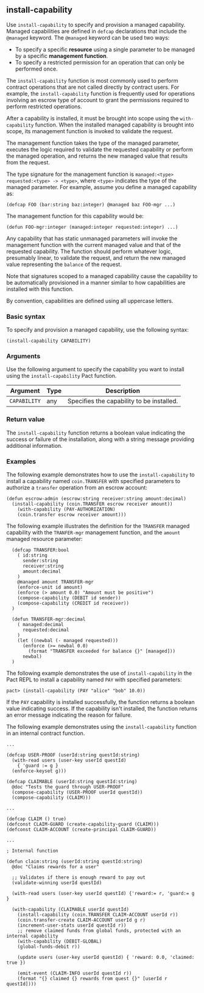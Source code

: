 ## install-capability

Use `install-capability` to specify and provision a managed capability. 
Managed capabilities are defined in `defcap` declarations that include the `@managed` keyword. 
The `@managed` keyword can be used two ways:

- To specify a specific **resource** using a single parameter to be managed by a specific **management function**.
- To specify a restricted permission for an operation that can only be performed once.

The `install-capability` function is most commonly used to perform contract operations that are not called directly by contract users.
For example, the `install-capability` function is frequently used for operations involving an escrow type of account to grant the permissions required to perform restricted operations.

After a capability is installed, it must be brought into scope using the `with-capability` function.
When the installed managed capability is brought into scope, its management function is invoked to validate the request.

The management function takes the type of the managed parameter, executes the logic required to validate the requested capability or perform the managed operation, and returns the new managed value that results from the request.

The type signature for the management function is `managed:<type> requested:<type> -> <type>`, where `<type>` indicates the type of the managed parameter. 
For example, assume you define a managed capability as: 

```pact
(defcap FOO (bar:string baz:integer) @managed baz FOO-mgr ...)
```

The management function for this capability would be:

```pact
(defun FOO-mgr:integer (managed:integer requested:integer) ...)
``` 

Any capability that has static unmanaged parameters will invoke the management function with the current managed value and that of the requested capability. 
The function should perform whatever logic, presumably linear, to validate the request, and return the new managed value representing the `balance` of the request.

Note that signatures scoped to a managed capability cause the capability to be automatically provisioned in a manner similar to how capabilities are installed with this function.

By convention, capabilities are defined using all uppercase letters.

### Basic syntax

To specify and provision a managed capability, use the following syntax:

```pact
(install-capability CAPABILITY)
```

### Arguments

Use the following argument to specify the capability you want to install using the `install-capability` Pact function.

| Argument | Type | Description |
| --- | --- | --- |
| `CAPABILITY` | any | Specifies the capability to be installed. |

### Return value

The `install-capability` function returns a boolean value indicating the success or failure of the installation, along with a string message providing additional information.

### Examples

The following example demonstrates how to use the `install-capability` to install a capability named `coin.TRANSFER` with specified parameters to authorize a `transfer` operation from an escrow account:

```pact
(defun escrow-admin (escrow:string receiver:string amount:decimal) 
  (install-capability (coin.TRANSFER escrow receiver amount)) 
    (with-capability (PAY-AUTHORIZATION)
    (coin.transfer escrow receiver amount)))
```

The following example illustrates the definition for the `TRANSFER` managed capability with the `TRANFER-mgr` management function, and the `amount` managed resource parameter:

```pact
  (defcap TRANSFER:bool
    ( id:string
      sender:string
      receiver:string
      amount:decimal
    )
    @managed amount TRANSFER-mgr
    (enforce-unit id amount)
    (enforce (> amount 0.0) "Amount must be positive")
    (compose-capability (DEBIT id sender))
    (compose-capability (CREDIT id receiver))
  )

  (defun TRANSFER-mgr:decimal
    ( managed:decimal
      requested:decimal
    )
    (let ((newbal (- managed requested)))
      (enforce (>= newbal 0.0)
        (format "TRANSFER exceeded for balance {}" [managed]))
      newbal)
  )
```

The following example demonstrates the use of `install-capability` in the Pact REPL to install a capability named `PAY` with specified parameters:

```pact
pact> (install-capability (PAY "alice" "bob" 10.0))
```

If the `PAY` capability is installed successfully, the function returns a boolean value indicating success.
If the capability isn't installed, the function returns an error message indicating the reason for failure.

The following example demonstrates using the `install-capability` function in an internal contract function.

```pact
...

(defcap USER-PROOF (userId:string questId:string)
  (with-read users (user-key userId questId)
    { 'guard := g }
  (enforce-keyset g)))

(defcap CLAIMABLE (userId:string questId:string)
  @doc "Tests the guard through USER-PROOF"
  (compose-capability (USER-PROOF userId questId))
  (compose-capability (CLAIM)))

...

(defcap CLAIM () true)
(defconst CLAIM-GUARD (create-capability-guard (CLAIM)))
(defconst CLAIM-ACCOUNT (create-principal CLAIM-GUARD))

...

; Internal function

(defun claim:string (userId:string questId:string)
  @doc "Claims rewards for a user"

  ;; Validates if there is enough reward to pay out
  (validate-winning userId questId)

  (with-read users (user-key userId questId) {'reward:= r, 'guard:= g }

  (with-capability (CLAIMABLE userId questId)
    (install-capability (coin.TRANSFER CLAIM-ACCOUNT userId r))
    (coin.transfer-create CLAIM-ACCOUNT userId g r)
    (increment-user-stats userId questId r))
    ;; remove claimed funds from global funds, protected with an internal capability
    (with-capability (DEBIT-GLOBAL)
    (global-funds-debit r))

    (update users (user-key userId questId) { 'reward: 0.0, 'claimed: true })

    (emit-event (CLAIM-INFO userId questId r))
    (format "{} claimed {} rewards from quest {}" [userId r questId])))
```
